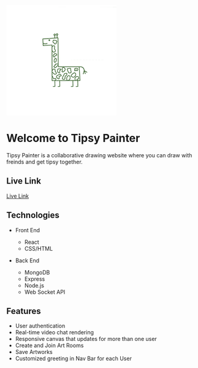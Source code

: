 ![](./frontend/public/tipsylogo.png)

# Welcome to Tipsy Painter

Tipsy Painter is a collaborative drawing website where you can draw with freinds and get tipsy together.

## Live Link

[Live Link](tipsypainter.herokuapp.com)

## Technologies

* Front End
     * React
     * CSS/HTML

* Back End
     * MongoDB
     * Express
     * Node.js
     * Web Socket API

## Features

* User authentication
* Real-time video chat rendering
* Responsive canvas that updates for more than one user
* Create and Join Art Rooms
* Save Artworks
* Customized greeting in Nav Bar for each User